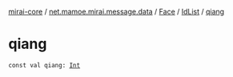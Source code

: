 [mirai-core](../../../index.md) / [net.mamoe.mirai.message.data](../../index.md) / [Face](../index.md) / [IdList](index.md) / [qiang](./qiang.md)

# qiang

`const val qiang: `[`Int`](https://kotlinlang.org/api/latest/jvm/stdlib/kotlin/-int/index.html)